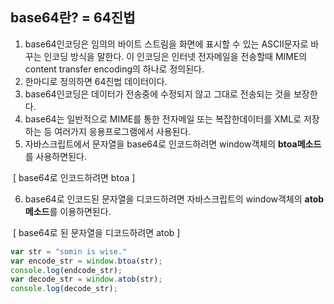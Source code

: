 ## base64란? = 64진법

1. base64인코딩은 임의의 바이트 스트림을 화면에 표시할 수 있는 ASCII문자로 바꾸는 인코딩 방식을 말한다. 
   이 인코딩은 인터넷 전자메일을 전송할때 MIME의 content transfer encoding의 하나로 정의된다. 
2. 한마디로 정의하면 64진법 데이터이다. 
3. base64인코딩은 데이터가 전송중에 수정되지 않고 그대로 전송되는 것을 보장한다. 
4. base64는 일반적으로 MIME를 통한 전자메일 또는 복잡한데이터를 XML로 저장하는 등 여러가지 응용프로그램에서 사용된다. 
5. 자바스크립트에서 문자열을 base64로 인코드하려면 window객체의 **btoa메소드**를 사용하면된다. 

​	[ base64로 인코드하려면 btoa ]

6. base64로 인코드된 문자열을 디코드하려면 자바스크립트의 window객체의 **atob메소드**를 이용하면된다. 

​	[ base64로 된 문자열을 디코드하려면 atob ]

```javascript
var str = "somin is wise."
var encode_str = window.btoa(str);
console.log(endcode_str);
var decode_str = window.atob(str);
console.log(decode_str);
```


